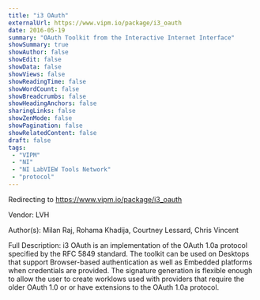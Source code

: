 ```yaml
---
title: "i3 OAuth"
externalUrl: https://www.vipm.io/package/i3_oauth
date: 2016-05-19
summary: "OAuth Toolkit from the Interactive Internet Interface"
showSummary: true
showAuthor: false
showEdit: false
showData: false
showViews: false
showReadingTime: false
showWordCount: false
showBreadcrumbs: false
showHeadingAnchors: false
sharingLinks: false
showZenMode: false
showPagination: false
showRelatedContent: false
draft: false
tags:
 - "VIPM"
 - "NI"
 - "NI LabVIEW Tools Network"
 - "protocol"
---
```


Redirecting to https://www.vipm.io/package/i3_oauth

Vendor: LVH

Author(s): Milan Raj, Rohama Khadija, Courtney Lessard, Chris Vincent
 
Full Description:
i3 OAuth is an implementation of the OAuth 1.0a protocol specified by the RFC 5849 standard. The toolkit can be used on Desktops that support Browser-based authentication as well as Embedded platforms when credentials are provided. The signature generation is flexible enough to allow the user to create worklows used with providers that require the older OAuth 1.0 or or have extensions to the OAuth 1.0a protocol.